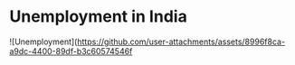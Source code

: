 # Unemployment in India



![Unemployment](https://github.com/user-attachments/assets/8996f8ca-a9dc-4400-89df-b3c60574546f








